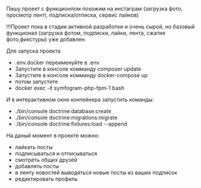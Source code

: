 Пишу проект с функционлом похожим на инстаграм (загрузка фото, просмотр ленті, подписка/отписка, сервис лайков)

!!!Проект пока в стадии активной разработки и очень сырой, 
но базовый функционал (загрузка фотом, подписки, лайки, 
лента, сжатие фото,фикстуры) уже добавлен.


Для запуска проекта 
 - .env.docker  переименуйте в .env
- Запустите в консоле комманду composer update
 - Запустите в консоле комманду docker-compose up
 - потом запустите 
  - docker exec -it  symfogram-php-fpm-1 bash
    
И в интерактивном окне контейнера запустить команды:
 - ./bin/console doctrine:database:create
 - ./bin/console doctrine:migrations:migrate
 - ./bin/console doctrine:fixtures:load --append

На даный момент в проекте можно:
 - лайкать посты
 - подписываться и отписываться
 - смотреть общих друзей
 - добавлять посты 
 - в ленту новостей выводяться новые посты из ваших подписок
 - редактировать профиль